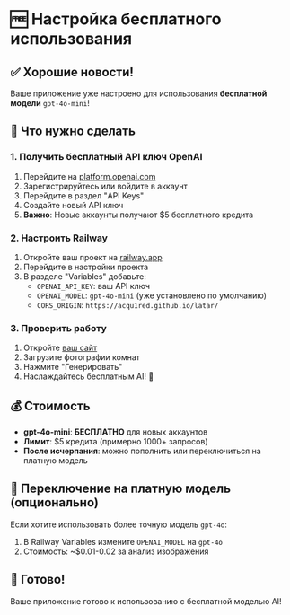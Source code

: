 # 🆓 Настройка бесплатного использования

## ✅ **Хорошие новости!**

Ваше приложение уже настроено для использования **бесплатной модели** `gpt-4o-mini`!

## 🔧 **Что нужно сделать**

### 1. **Получить бесплатный API ключ OpenAI**
1. Перейдите на [platform.openai.com](https://platform.openai.com)
2. Зарегистрируйтесь или войдите в аккаунт
3. Перейдите в раздел "API Keys"
4. Создайте новый API ключ
5. **Важно**: Новые аккаунты получают $5 бесплатного кредита

### 2. **Настроить Railway**
1. Откройте ваш проект на [railway.app](https://railway.app)
2. Перейдите в настройки проекта
3. В разделе "Variables" добавьте:
   - `OPENAI_API_KEY`: ваш API ключ
   - `OPENAI_MODEL`: `gpt-4o-mini` (уже установлено по умолчанию)
   - `CORS_ORIGIN`: `https://acqu1red.github.io/latar/`

### 3. **Проверить работу**
1. Откройте [ваш сайт](https://acqu1red.github.io/latar/)
2. Загрузите фотографии комнат
3. Нажмите "Генерировать"
4. Наслаждайтесь бесплатным AI! 🎉

## 💰 **Стоимость**

- **gpt-4o-mini**: **БЕСПЛАТНО** для новых аккаунтов
- **Лимит**: $5 кредита (примерно 1000+ запросов)
- **После исчерпания**: можно пополнить или переключиться на платную модель

## 🔄 **Переключение на платную модель (опционально)**

Если хотите использовать более точную модель `gpt-4o`:
1. В Railway Variables измените `OPENAI_MODEL` на `gpt-4o`
2. Стоимость: ~$0.01-0.02 за анализ изображения

## 🚀 **Готово!**

Ваше приложение готово к использованию с бесплатной моделью AI!
